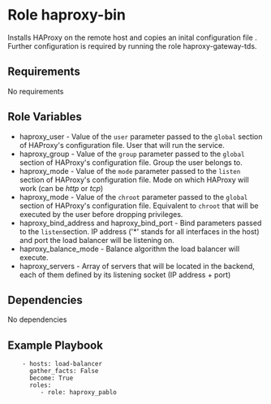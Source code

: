 Role haproxy-bin
=========

Installs HAProxy on the remote host and copies an inital configuration file . Further configuration is required by running the role haproxy-gateway-tds.

Requirements
------------
No requirements

Role Variables
--------------
* haproxy_user - Value of the `user` parameter passed to the `global` section of HAProxy's configuration file. User that will run the service.
* haproxy_group - Value of the `group` parameter passed to the `global` section of HAProxy's configuration file. Group the user belongs to.
* haproxy_mode - Value of the `mode` parameter passed to the `listen` section of HAProxy's configuration file. Mode on which HAProxy will work (can be *http* or *tcp*)
* haproxy_mode - Value of the `chroot` parameter passed to the `global` section of HAProxy's configuration file. Equivalent to `chroot` that will be executed by the user before dropping privileges.
* haproxy\_bind\_address and haproxy\_bind\_port - Bind parameters passed to the `listen`section. IP address ('\*' stands for all interfaces in the host) and port the load balancer will be listening on.
* haproxy\_balance\_mode - Balance algorithm the load balancer will execute.
* haproxy_servers - Array of servers that will be located in the backend, each of them defined by its listening socket (IP address + port)

Dependencies
------------
No dependencies

Example Playbook
----------------

~~~
    - hosts: load-balancer
      gather_facts: False
      become: True
      roles:
         - role: haproxy_pablo
~~~
